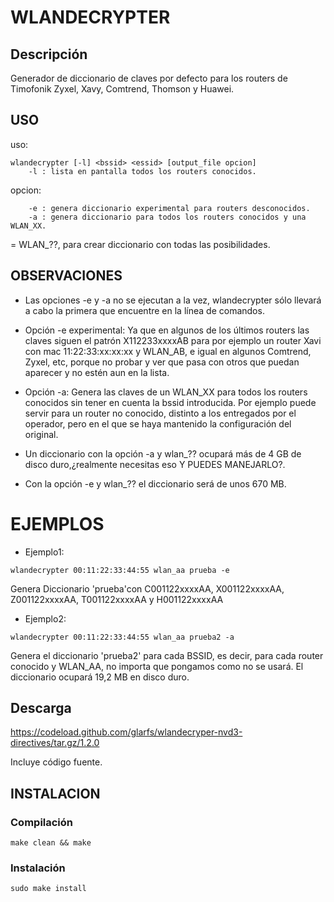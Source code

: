 # WLANDECRYPTER

## Descripción
Generador de diccionario de claves por defecto para los routers de Timofonik Zyxel, Xavy, Comtrend, Thomson y Huawei.

## USO

uso: 
```
wlandecrypter [-l] <bssid> <essid> [output_file opcion]
	-l : lista en pantalla todos los routers conocidos.
```
opcion:
```
	-e : genera diccionario experimental para routers desconocidos.
	-a : genera diccionario para todos los routers conocidos y una WLAN_XX.
```
<essid> = WLAN_??, para crear diccionario con todas las posibilidades.
## OBSERVACIONES
* Las opciones -e y -a no se ejecutan a la vez, wlandecrypter sólo llevará a cabo la primera que encuentre en la línea de comandos.

* Opción -e experimental: Ya que en algunos de los últimos routers las claves siguen el patrón X112233xxxxAB para por ejemplo un router Xavi con mac 11:22:33:xx:xx:xx y WLAN_AB, e igual en algunos Comtrend, Zyxel, etc, porque no probar y ver que pasa con otros que puedan aparecer y no estén aun en la lista.

* Opción -a: Genera las claves de un WLAN_XX para todos los routers conocidos sin tener en cuenta la bssid introducida. Por ejemplo puede servir para un router no conocido, distinto a los entregados por el operador, pero en el que se haya mantenido la configuración del original.

* Un diccionario con la opción -a y wlan_?? ocupará más de 4 GB de disco duro,¿realmente necesitas eso Y PUEDES MANEJARLO?.

* Con la opción -e y wlan_?? el diccionario será de unos 670 MB.


# EJEMPLOS

* Ejemplo1: 

```
wlandecrypter 00:11:22:33:44:55 wlan_aa prueba -e
```
Genera Diccionario 'prueba'con C001122xxxxAA, X001122xxxxAA, Z001122xxxxAA, T001122xxxxAA y H001122xxxxAA


* Ejemplo2: 

```
wlandecrypter 00:11:22:33:44:55 wlan_aa prueba2 -a 
```

Genera el diccionario 'prueba2' para cada BSSID, es decir, para cada router conocido y WLAN_AA, no importa que pongamos como <bssid> no se usará. El diccionario ocupará 19,2 MB en disco duro.


## Descarga

 https://codeload.github.com/glarfs/wlandecryper-nvd3-directives/tar.gz/1.2.0

 Incluye código fuente.


## INSTALACION

### Compilación

```
make clean && make
```

### Instalación

```
sudo make install
```

